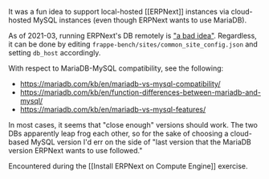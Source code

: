It was a fun idea to support local-hosted [[ERPNext]] instances via cloud-hosted MySQL instances (even though ERPNext wants to use MariaDB).

As of 2021-03, running ERPNext's DB remotely is ["a bad idea"](https://discuss.frappe.io/t/how-to-change-to-mysql-database/72315/4). Regardless, it can be done by editing `frappe-bench/sites/common_site_config.json` and setting `db_host` accordingly.

With respect to MariaDB-MySQL compatibility, see the following:
* https://mariadb.com/kb/en/mariadb-vs-mysql-compatibility/
* https://mariadb.com/kb/en/function-differences-between-mariadb-and-mysql/
* https://mariadb.com/kb/en/mariadb-vs-mysql-features/

In most cases, it seems that "close enough" versions should work. The two DBs apparently leap frog each other, so for the sake of choosing a cloud-based MySQL version I'd err on the side of "last version that the MariaDB version ERPNext wants to use followed."

Encountered during the [[Install ERPNext on Compute Engine]] exercise.